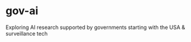 # gov-ai
Exploring AI research supported by governments starting with the USA &amp; surveillance tech
